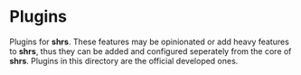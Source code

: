 
# Plugins

Plugins for **shrs**. These features may be opinionated or add heavy features
to **shrs**, thus they can be added and configured seperately from the core of
**shrs**. Plugins in this directory are the official developed ones.
